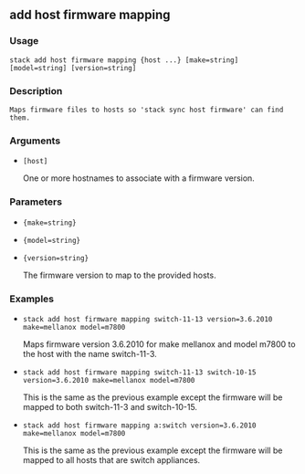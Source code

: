 ## add host firmware mapping

### Usage

`stack add host firmware mapping {host ...} [make=string] [model=string] [version=string]`

### Description


	Maps firmware files to hosts so 'stack sync host firmware' can find them.

	

### Arguments

* `[host]`

   One or more hostnames to associate with a firmware version.


### Parameters
* `{make=string}`
* `{model=string}`
* `{version=string}`

   The firmware version to map to the provided hosts.

### Examples

* `stack add host firmware mapping switch-11-13 version=3.6.2010 make=mellanox model=m7800`

   Maps firmware version 3.6.2010 for make mellanox and model m7800 to the host with the name switch-11-3.

* `stack add host firmware mapping switch-11-13 switch-10-15 version=3.6.2010 make=mellanox model=m7800`

   This is the same as the previous example except the firmware will be mapped to both switch-11-3 and switch-10-15.

* `stack add host firmware mapping a:switch version=3.6.2010 make=mellanox model=m7800`

   This is the same as the previous example except the firmware will be mapped to all hosts that are switch appliances.



